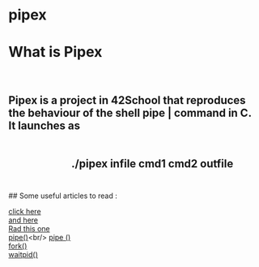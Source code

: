 # pipex
<h1>What is Pipex</h1>
<br>
<h2>Pipex is a project in 42School that reproduces the behaviour of the shell pipe | command in C.
<br>It launches as<br> <br><br>&nbsp;&nbsp;&nbsp;&nbsp;&nbsp;&nbsp;&nbsp;&nbsp;&nbsp;&nbsp;&nbsp;&nbsp;&nbsp;&nbsp;&nbsp;&nbsp;&nbsp;&nbsp;&nbsp;&nbsp;&nbsp;&nbsp;&nbsp;&nbsp;&nbsp;./pipex infile cmd1 cmd2 outfile<br><br></h2>
## Some useful articles to read :<br/>

[click here](https://www.gnu.org/software/libc/manual/html_node/System-Calls.html)   
[and here](https://www.quora.com/What-is-the-benefit-of-calling-from-the-C-main-function-into-other-functions)<br/>
[Rad this one](https://www.geeksforgeeks.org/virtual-memory-in-operating-system/)<br/>
[pipe()](https://linuxhint.com/pipe_system_call_c/#:~:text=pipe()%20is%20a%20Linux,inter%2Dprocess%20communication%20in%20Linux.)<br/>
[pipe ()](https://www.geeksforgeeks.org/pipe-system-call/)<br/>
[fork()](https://www.geeksforgeeks.org/fork-system-call/)<br/>
[waitpid()](https://www.tutorialspoint.com/unix_system_calls/waitpid.htm)<br/>
